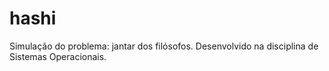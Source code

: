 # hashi
Simulação do problema: jantar dos filósofos. Desenvolvido na disciplina de Sistemas Operacionais.
